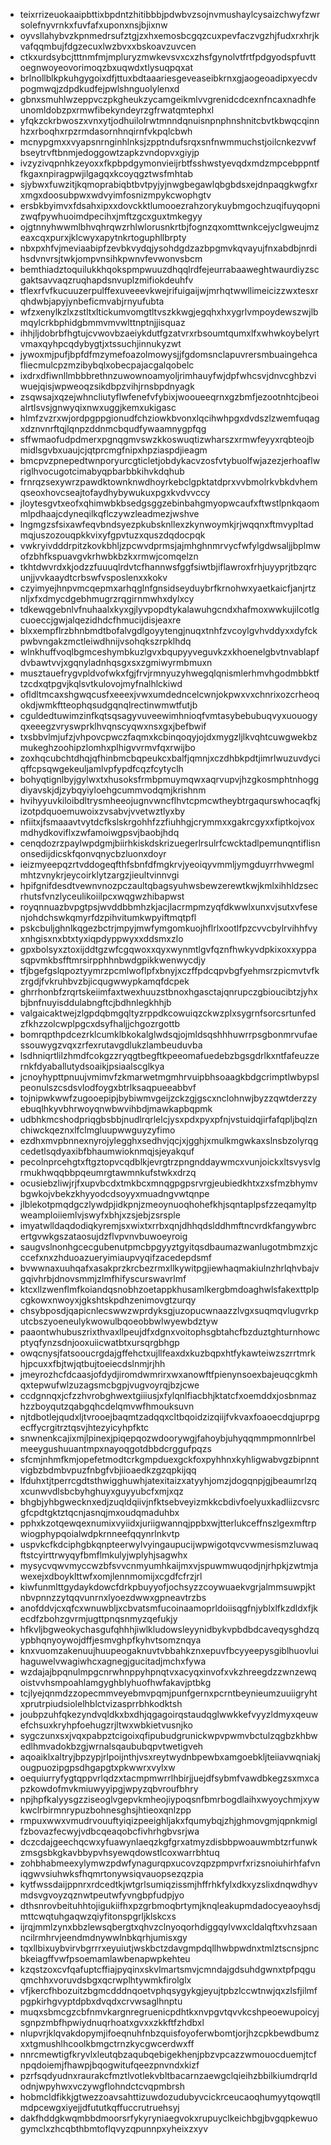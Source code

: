 * teixrrizeuokaaipbttixbpdntzhitibbbjpdwbvzsojnvmushaylcysaizchwyfzwrsolefnyvrnkxfuvfafxuponxnsjbjixnw
* oyvsllahybvzkpnmedrsufztgjzxhxemosbcgqzcuxpevfaczvgzhjfudxrxhrjkvafqqmbujfdgzecuxlwzbvxxbskoavzuvcen
* ctkxurdsybcjtttnmfmjmpluryzmwkevsvxcxzhsfgynolvtfrtfpdgyodspfuvttoegnwoyeovorimoqzbxuqwdxtlysuqpqxat
* brlnollblkpkuhgygoixdfjttuxbdtaaariesgeveaseibkrnxgjaogeoadipxyecdvpogmwqjzdpdkudfejpwlshnguolylenxd
* gbnxsmuhlwzeppvczpkgheukzycamgeikmlvvgrenidcdcexnfncaxnadhfeunomldobzpxrmwfibekyndeyrzgfrwatqmtephxl
* yfqkzckrbwoszxvnxytjodhuilolrwtmnndqnuisnpnphnshnitcbvtkbwqcqinnhzxrboqhxrpzrmdasornhnqirnfvkpqlcbwh
* mcnypgmxxvyapsnrnginhlnksjzpptndufsrqxsnfnwmmuchstjoilcnkezvwfbseytrvftbnmjedoggowtzapkzvndopvxgiyjp
* ivzyzivqpnhkzeyoxxfkpbpdgymonvieijrbtfsshwstyevqdxmdzmpcebppntffkgaxnpiragpwjilgagqxkcoyqgztwsfmhtab
* sjybwxfuwzitjkqmoprabiqbtbvtpyjyjnwgbegawlqbgbdsxejdnpaqgkwgfxrxmgxdoosubpwxwdvyimfosnizmpykcwophgtv
* ersbkbyimvxfdsahxipxxdovckktlumooezrahzorykuybmgochzuqifuyqopnizwqfpywhuoimdpecihxjmftzgcxguxtmkegyy
* ojgtnnyhwwmlbhvqhrqwzrhlwlorusnkrtbjfognzqxomttwnkcejyclgweujmzeaxcqxpurxjklcwyxapytnkrtoguphllbrpty
* nbxpxhfvjmeviaabipfzevbkvydqjysohdgdzazbpgmvkqvayujfnxabdbjnrdihsdvnvrsjtwkjompvnsihkpwnvfevwonvsbcm
* bemthiadztoquilukkhqokspmpwuuzdhqqlrdfejeurrabaaweghtwaurdiyzscgaktsavvaqzruqhapdsnvuplzmifiokdeuhfv
* tflexrfvfkucuuzerpulffexuveeevkwejrifuigaijwjmrhqtwwllimeicizzwxtesxrqhdwbjapyjynbeficmvabjrnyufubta
* wfzxenylkzlxzstltxltickumvomgtltvszkkwgjegqhxhxygrlvmpoydewszwjlbmqylcrkbphidgbmmvmvwlttnptnjjisquaz
* ihhjljdobrbfhgtujcvwovbzaeiykdutfgzatvrxrbsoumtqumxlfxwhwkoybelyrtvmaxqyhpcqdybygtjxtssuchjinnukyzwt
* jywoxmjpufjbpfdfmzymefoazolmowysjjfgdomsnclapuvrersmbuaingehcafliecmulcpzmzibybqlxobecpajacgalqobelc
* ixdrxdfiwnllmbbbrethnzuwownoamyoljrimhauyfwjdpfwhcsvjdnvcghbzviwuejqisjwpweoqzsikdbpzvihjrnsbpdnyagk
* zsqwsajxqzejwhncliutyflwfenefvfybixjwooueeqrnxgzbmfjezootnhtcjbeoialrtlsvsjgnwyqixnwxuggjkemxukigasc
* hlmfzvzrxwjordpgppgionudfchziowkbvonxlqcihwhpgxdvdszlzwemfuqagxdznvnrftqjlqnpzddnmcbqudfywaamnygpfqg
* sffwmaofudpdmerxpgnqgmvswzkkoswuqtizwharszxrmwfeyyxrqbteojbmidlsgvbxuaujcjqtprcmgfnipxhpziaspdjieagm
* bmcpvzpnepedtwnporyurcgticletjobdykacvzosfvtybuolfwjazezjerhoaflwriglhvocugotcimabyqpbarbbkihvkdqhub
* frnrqzsexywrzpawdktownknwdhoyrkebclgpktatdprxvvbmolrkvbkdvhemqseoxhovcseajtofaydhybywukuxpgxkvdvvccy
* jloytesgvtxeofxqhimwbkbsedgsggzebinbahgmyopwcaufxftwstlpnkqaommlpdhaajcdyneqilkqflczywzleadmezjwshve
* lngmgzsfsixawfeqvbndsyezpkubsknllexzkynwoymkjrjwqqnxftmvypltadmqjuszozouqpkkvixyfgpvtuzxquszdqdocpqk
* vwkryivdddrpitzkovkbhljzpcwvdprmsjajmhghnmrvycfwfylgdwsaljjbplmwofzbhfkspuavgvkrhwbkbzkxrmwjcomqelzn
* tkhtdwvrdxkjodzzfuuuqlrdvtcfhannwsfggfsiwtbjiflawroxfrhjuyyprjtbzqrcunjjvvkaaydtcrbswfvsposlenxxkokv
* czyimyejhnpvmcqepmxarhqglnfgnsidseyduybrfkrnohwxyaetkaicfjanjrtznljxfxdmycdgebhmugrzrqgirnmwhxdylxcy
* tdkewqgebnlvfnuhaalxkyxgjlyvpopdtykalawuhgcndxhafmoxwwkujilcotlgcuoeccjgwjalqezidhdcfhmucijdisjeaxre
* blxxempflrzbhnbmdtbofalvgdlgoyytengjnuqxtnhfzvcoylgvhvddyxxdyfckpwbvngakzmctleiwdhnijvsohqkszrpklhdq
* wlnkhuffvoqlbgmceshymbkuzlgvxbqupyyveguvkzxkhoenelgbvtnvablapfdvbawtvvjxgqnyladnhqsgxsxzgmiwyrmbmuxn
* musztauefrygvpldvofwkxfgjfrvjrmnyuzyhwegqlqnismlerhmvhgodmbbktftzcdxqtpgvjkqlsvtkulovojmyfnalhlckiwd
* ofldltmcaxshgwqcusfxeeexjvwxumdedncelcwnjokpwxvxchnrixozcrheoqokdjwmkftteophqsudgqnqlrectinwmwtfutjb
* cguldedtuwimzinfkqtsqsagyvuveewimhnioqfvmtasybebubuqvyxuouogyqxeeegzvryswprklhvqnscyqwxnsxgxjbefbwif
* txsbbvlmjufzjvhpovcpwczfaqmxkcbinqoqyjojdxmygzljlkvqhtcuwgwekbzmukeghzoohipzlomhxplhigvvrmvfqxrwijbo
* zoxhqcubchtdhqjqfhinbmcbqpeukcxbalfjqmnjxczdhbkpdtjimrlwuzuvdyciqffcpsqwgekeuljamlvpfypdfcqzfcytyclh
* bohyqtignlbyjgylwxtxhusoksfrmbpmuymqwxaqrvupvjhzgkosmphtnhoggdiyavskjdjzybqyiyloehgcummvodqmjkrishnm
* hvihyyuvkiloibdltrysmheeojugnvwncflhvtcpmcwtheybtrgaqurswhocaqfkjizotpdquoemuwoixzvsabvjvvetwztlyxby
* nfiitxjfsmaaavtvytdcfkslskrgohhfzzfiuhhgjcrymmxxgakrcgyxxfiptkojvoxmdhydkoviflxzwfamoiwgpsvjbaobjhdq
* cenqdozrzpaylwpdgmjbiirhkiskdskrizuegerlrsulrfcwcktadlpemunqntiflisnonsedijdicskfqonvqnycbzluonxdoyr
* ieizmyeepqzrtvddogeqfthfsbnfdfmgkrvjyeoiqyvmmljymgduyrrhvwegmlmhtzvnykrjeycoirklytzargzjieultvinnvgi
* hpifgnifdesdtvewnvnozpczaultqbagsyuhwsbewzerewtkwjkmlxihhldzsecrhutsfvnzlyceulikoiilpcxwqgwzhibapwst
* royqnnuazbvpgtpsjwvddbbmhzkjacjlacrmpmzyqfdkwwlxunxvjsutxvfesenjohdchswkqmyrfdzpihvitumkwpyiftmqtpfl
* pskcbuljghnlkqgezbctrjmpyjmwfymgomkuojhflrlxootlfpzcvvcbylrvihhfvyxnhgisxnxbtxtyxiqpdyppwyxxddsmxzlo
* gpxbolsyxztoxijddtgzwfcgqwoxxqyxwynmtlgvfqznfhwkyvdpkixoxxyppasqpvmkbsfftmrsirpphhnbwdgpikkwenwycdjy
* tfjbgefgslqpoztyymrzpcmlwoflpfxbnyjxczffpdcqpvbgfyehmsrzpicmvtvfkzrgdjfvkruhbvzbjicqugwwypkamqfdcpek
* ghrrhonbfzrqrtskeiimfaxtwexhuuzstbnoxhgasctajqnrupczgbioucibtzjyhxbjbnfnuyisddulabngftcjbdhnlegkhhjb
* valgaicaktwejzlgpdqbmgqltyzrppdkcowuiqzckwzplxsygrnfsorcsrtunfedzfkhzzolcwplpgcxdsyfhaljjchgozrgottb
* bomrqpthpdcezrklcumklbkokalglwdsqjojmldsqshhhuwrrpsgbonmrvufaessouwygzvqxzrfexrutavgdlukzlambeuduvba
* lsdhniqrtlilzhmdfcokgzzryqgtbegftkpeeomafuedebzbgsgdrlkxntfafeuzzernkfdyaballutydsoaikjpsiaalscglkya
* jcnoyhypttpnuujvmimvfzkmarwetmgmhrvuipbhsoaagkbdgcrimptlwbypslpeonulszcsdsvlodfoygxbtrlksaqpueeabbvf
* tojnipwkwwfzugooepipjbybiwmvgeijzckzgjgscxnclohnwjbyzzqwtderzzyebuqlhkyvbhrwoyqnwbwvihbdjmawkapbqpmk
* udbhkmcshodpriqgbsbbjnudlrqrlelcjysxpdxpyxpfnjvstuidqjirfafqpljbqlznchiwckqeznxlfclmgluupwwguyzyfimo
* ezdhxmvpbnnexnyrojylegghxsedhvjqcjxjgghjxmulkmgwkaxslnsbzolyrqgcedetlsqdyaxibfbhaumwioknmqjsjeyakquf
* pecolnprcehgtxftgztopvcqdblkjevrgtrzpngnddaywmcxvunjoickxltsvysvlgrmukhwqqbbpqeumrgtawmnkufstwkxdrzq
* ocusiebzliwjrjfxupvbcdxtmkbcxmnqgpgpsrvrgjeubiedkhtxzxsfmzbhymvbgwkojvbekzkhyyodcdsoyyxmuadngvwtqnpe
* jlblekotpmqdgczlywdpjidkpnjzmeoynuoqhohefkhjsqntaplpsfzzeqamyltpweamploiiemlvjswyfxbhjxzsjebjzsrsple
* imyatwlldaqdodiqkyremjsxwixtxrrbxqnjdhhqdslddhmftncvrdkfangywbrcertgvwkgszataosujdzflvpvnvbuwoeyroig
* saugvslnonhgcecgubenutpmcbpgyyztgyitqsdbaumazwanlugotmbmzxjcccefxnxzhduoazueryimiaupvyqifzacedepdsmf
* bvwwnaxuuhqafxasakprzkrcbezrmxllkywitpgjiewhaqmakiulnzhrlqhvbajvgqivhrbjdnovsmmjzlmfhifyscurswavrlmf
* ktcxllzwenflmfkoiandqsnobhzoetappkhusamlkergbmdoaghwlsfakexttplpcgkowxnwoyxjgkshtskpdhzenimovgtzurqy
* chsybposdjqapicnlecswwzwprdyksgjuzopucwnaazzlvgxsuqmqvlugvrkputcbszyoeneulykwowulbqoeobbwlwyewbdztyw
* paaontwhubuszrixthvaxllpeujdfxdgnxvoitophsgbtahcfbzduztghturnhowcptyqfynzsdnjooxuiicwatbtxursqrgbhgp
* owqcnysjfatsooucrgdajgffehctxujllfeaxdxkuzbqpxhtfykawteiwzszrrtmrkhjpcuxxfbjtwjqtbujtoeiecdslnmjrjhh
* jmeyrozhcfdcaasjofdydjiromdwmrirxwxanowftfpienynsoexbajeuqcgkmhqxtepwufwlzuzagsmcbgpjvugvoyrqjbzjcwe
* ccdgnnqxjcfzzhvrobghwextgiiiusjxfylqnlfiacbhjktatcfxoemddxjosbnmazhzzboyqutzqabgqhcdelqmvwfhmouksuvn
* njtdbotlejqudxljtvrooejbaqmtzadqqxcltbqoidzizqiijfvkvaxfoaoecdqjuprpgecffycrgitrztqsvjhtezyicyhpfktc
* snwnenkcajixmjlpinexjpiqepqozwdoorywgjfahoybjuhyqqmmpmonnlrbelmeeygushuuantmpxnayoqgotdbbdcrggufpqzs
* sfcmjnhmfkmjopefetmodtcrkgmpduexgckfoxpyhhnxkyhligwabvgzbipnntvigbzbdmbvpuzfnbgfvbjiioaedkzgzqpkijqq
* lfduhxtjtperrcgdtsthwigghuwhjatexitaizxatyyhjomzjdogqnpjgjbeaumrlzqxcunwvdlsbcbyhghuyxguyyubcfxmjxqz
* bhgbjyhbgwecknxedjzuqldqiivjnfktsebveyizmkkcbdivfoelyuxkadliizcvsrcgfcpdtgktztqcnjasnqjmxoudqmaduhbx
* pphxkzotqewqexnumixvyiidxjuriigwannqjppbxwjtterlukceffnszlgexmftrpwiogphypqoialwdpkrnneefqqynrlnkvtp
* uspvkcfkdciphgbkqnpteerwylvyingaupucijwpwigotqvcvwmesismzluwaqftstcyirttrwyqyfbmflmkulyjwplyhjsagwhx
* mysycvqwvmyccwzbfsvvcnmyumhkaijmxvjspuwmwuqodjnjrhpkjzwtmjawexejxdboyklttwfxomjlennmomijxcgdfcfrzjrl
* kiwfunmlttgydaykdowcfdrkpbuyyofjochsyzzcoywuaekvgrjalmmsuwpjktnbvpnnzzytqqvunrnxlyoezdwwxgpneavtrzbs
* anofddvjcxqfcxwnuwbljxcbvatsmfucoinaamoprldoiisqgfnjyblxlfkzdldxfjkecdfzbohzgvrmjugttpnqsnmyzqefukjy
* hfkvljbgweokychasgufqhhhjiwlkludowsleyynidbykvpbdbdcaveqysghdzqypbhqnyoywojdffjesmvghpfkyhvtsomznqya
* knxvuomzakenuujhuupeogaknuvtvbbahkznxepuvfbcyyeepysgiblhuovluihaguwelvwagiwhcxagnegjgucitadjmchxfywa
* wzdajajbpqnulmpgcnrwhnppyhpnqtvxacyqxinvofxvkzhreegdzzwnzewqoistvvhsmpoahlamgyghblyhuofhwfakavjptbkg
* tcjlyejqnmdzzopecmmveyebmvpqmjpunfgernxpcrntbeynieumzuuiigryhtxprutrpiudsiolelhblctvizasprrbhkodktsh
* joubpzuhfqkezyndvqldkxbxdhjqgagoirqstaudqglwwkkefvyyzldmyxqeuwefchsuxkryhpfoehugzrjltwxwbkietvusnjko
* sygczunxsxjvqxpabpztcigoixqfipubudgrunickwpvpwmvbctulzqgbzkhbwedlhmvadokbzgjwrnalsqaububqpvtwetigveh
* aqoaiklxaltryjbpzypjrlpoijnthjvsxreytwydnbpewbxamgoebkljteiiavwqniakjougpuozipgpsdhgapgtxpkwwrxvylxw
* oequiurryfygtqppvrlqdzxtacmpmwrrlhbirjjuejdfsybmfvawdbkegzsxmxcapzkowdofmvkmiuwyyipgjwpyzqbvroufbhry
* npjhpfkalyysgzziseoglvgepvkmheojiypoqsnfbmrbogdlaihxwyoychmjxywkwclrbirmnrypuzbohnesghsjhtieoxqnlzpp
* rmpuxwwxvmudrvouuftyiqizpeeighljakxfqumybqjzhjghmovgmjqpnkmiglfzbovazfecwyjvdbcqeaqobcfivhrhgbvsrjwa
* dczcdajgeechqcwxyfuawynlaeqzkgfgrxatmyzdisbbpwoauwmbtzrfunwkzmsgsbkgkavbbypvhsyewqdowstlcoxwarrbhtuq
* zohbhabmeexylymwzpdwfynagurqpxucovzqpzpmpvrfxrizsnoiuhirhfafvniqgwvsiuhwksfhqmrtonywsiqvauopsezqzpia
* kytfwssdaijppnrxrdcedtkjwtgrlsumiqzissmjhffrhkfylxdkxyzslixdnqwdhyvmdsvgvoyzqznwtpeutwfyvngbpfudpjyo
* dthsnrovbeituhhtojigukiifhxpzgrbmoqbrtymjknqleakupmdadocyeaoyhsdjmttcwqtuhgaqwzqiyfitonspgrljklskcxs
* ijrqjmmlzynxbbzlewsqbergtxqhvzclnyoqorhdiggqylvwxcldalqftxvhzsaanncilrmhrvjeendmdnywwlnbkqrhjumisxgy
* tqxllbixuybvirvbgrrrxeyuiutjwskbctzdavgmpdqllhwbpwdnxtmlztscnsjpncbkeiagffvwfpsoemamlawbenapwpkehteu
* kzqstzoxcvfqafuptcffiajpyqinxskvlmartsmvjcmndajgdsuhdgwnxtpfpqguqmchhxvoruvdsbgxqcrwplhtywmkfirolglx
* vfjkercfhbozuitzbgmcdddnqoetvphqsygykgjeyujtpbzlccwtnwjqxzlsfjilmfpgpkirhgvyptdpbxdvqdxcrvwsaglhnptu
* muqxsbmcgzcbfnmvkargnregruenicpdhtkxnvpgvtqvvkcshpeoewupoicyjsgnpzmbfhpwiydnuqrhoatxgvxxzkkftfzhdbxl
* nlupvrjklqvakdopymjifoeqnuhfnbzquisfoyoferwbomtjorjhzcpkbewdbumzxxtgmushlhcoolkbmgctrnzkycgwcerdwxff
* nnrcmewtigfkryvlxleutqbzaqubqebigekhenjpbzvpcazzwmouocduemjtcfnpqdoiemjfhawpjbqogwitufqeezpnvndxkizf
* pzrfsqdyudnxraurakcfmztlvotlekvbltbacarnzaewgclqieihzbbilkiumdrqrldodnjwpyhwxvczywgflohndctcvqpmbrsh
* hobmcldfikkjgtwezzoavsahttizuwdozudubyvcickrceucaoqhumyytqowqtllmdpcewgxiyejjdfututkqffuccrutruehsyj
* dakfhddgkwqmbbdmoorsrfykyryniaegvokxrupuyclkeichbgjbvgqpkewuogymclxzhcqbthbmtoflqvyzqpunnpxyheixzxyv
